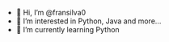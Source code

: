 - 👋 Hi, I’m @fransilva0
- 👀 I’m interested in Python, Java and more...
- 🌱 I’m currently learning Python

<!---
fransilva0/fransilva0 is a ✨ special ✨ repository because its `README.md` (this file) appears on your GitHub profile.
You can click the Preview link to take a look at your changes.
--->
